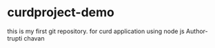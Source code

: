 # curdproject-demo
this is my first git repository.  for curd application using node js
Author- trupti chavan
